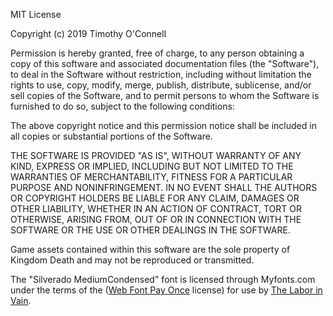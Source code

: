 MIT License

Copyright (c) 2019 Timothy O'Connell

Permission is hereby granted, free of charge, to any person obtaining a copy
of this software and associated documentation files (the "Software"), to deal
in the Software without restriction, including without limitation the rights
to use, copy, modify, merge, publish, distribute, sublicense, and/or sell
copies of the Software, and to permit persons to whom the Software is
furnished to do so, subject to the following conditions:

The above copyright notice and this permission notice shall be included in all
copies or substantial portions of the Software.

THE SOFTWARE IS PROVIDED "AS IS", WITHOUT WARRANTY OF ANY KIND, EXPRESS OR
IMPLIED, INCLUDING BUT NOT LIMITED TO THE WARRANTIES OF MERCHANTABILITY,
FITNESS FOR A PARTICULAR PURPOSE AND NONINFRINGEMENT. IN NO EVENT SHALL THE
AUTHORS OR COPYRIGHT HOLDERS BE LIABLE FOR ANY CLAIM, DAMAGES OR OTHER
LIABILITY, WHETHER IN AN ACTION OF CONTRACT, TORT OR OTHERWISE, ARISING FROM,
OUT OF OR IN CONNECTION WITH THE SOFTWARE OR THE USE OR OTHER DEALINGS IN THE
SOFTWARE.

Game assets contained within this software are the sole property of Kingdom
Death and may not be reproduced or transmitted.

The "Silverado MediumCondensed" font is licensed through Myfonts.com under the terms of the ([Web Font Pay Once](https://www.myfonts.com/viewlicense.php?lid=1630) license) for use by [The Labor in Vain](https://www.myfonts.com/viewlicense.php?lid=1630).
